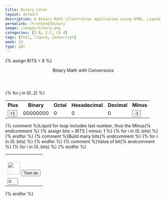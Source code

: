 ```yaml
---
title: Binary Color
layout: default
description: A Binary Math illustrative application using HTML, Liquid, and JavaScript.
permalink: /frontend/binary
image: /images/binary.png
categories: [3.B, 3.C, C4.4]
tags: [html, liquid, javascript]
week: 13
type: pbl
---
```


<!-- Hack 1: add a character display to text when 8 bits, determine if printable or not printable -->
<!-- Hack 2: change to 24 bits and add a color code and display color when 24 bits, think about display on this one -->
<!-- Hack 3: do your own thing -->


{% assign BITS = 8 %}



<div class="container bg-primary">
    <header class="pb-3 mb-4 border-bottom border-primary text-dark">
        <span class="fs-4">Binary Math with Conversions</span>
    </header>
    <div class="row justify-content-md-center">
        <div class="col-8">
        {% for j in (0..2) %}
            <table class="table">
            <tr id="table">
                <th>Plus</th>
                <th>Binary</th>
                <th>Octal</th>
                <th>Hexadecimal</th>
                <th>Decimal</th>
                <th>Minus</th>
            </tr>
            <tr>
                <!-- 1st table: button that says "+1" -->
                <!-- onclick="add(1)", if change 1 to another number, can change increment -->
                <td><button type="button" id="add1{{ j }}" onclick="add(1, j)">+1</button></td>
                <td id="binary{{ j }}">00000000</td>
                <td id="octal{{ j }}">0</td>
                <td id="hexadecimal{{ j }}">0</td>
                <td id="decimal{{ j }}">0</td>
                <td><button type="button" id="sub1{{ j }}" onclick="add(-1, j)">-1</button></td>
            </tr>
            </table>
        </div>
        <div class="col-12">
            {% comment %}Liquid for loop includes last number, thus the Minus{% endcomment %}
            <!-- bits = 7 -->
            {% assign bits = BITS | minus: 1 %}
            <!-- some whitespace for easier viewing--> 
            <!-- 2nd table -->
            <table class="table">
            <!-- Print out value for 2^# on table-->
            <tr>
                {% for i in (0..bits) %}
                <td><p id="binaryNote{{ i }}{{ j }}"></p></td>
                {% endfor %}
            </tr>
            <tr>
                {% comment %}Build many bits{% endcomment %}
                {% for i in (0..bits) %}
                <!-- bulb id = 0-7, post lightbulb off pic -->
                <td><img class="img-responsive py-3" id="bulb{{ i }}{{ j }}" src="{{site.baseurl}}/images/w13Binary-bulbOff.png" alt="" width="40" height="Auto">
                    <!-- what does javascript:toggleBit mean? -->
                    <!-- button for "Turn on" -->
                    <button type="button" id="butt{{ i }}{{ j }}" onclick="javascript:toggleBit({{ i }}, {{ j }})">Turn on</button>
                </td>
                {% endfor %}
            </tr>
            <tr>
                <!-- 2nd table w/ light bulb -->
                {% comment %}Value of bit{% endcomment %}
                {% for i in (0..bits) %}
                <!-- Controls the box that h 0/1 when turn on/off-->
                <!-- value = "0": For "text" attributes, define the default value in the input box -->
                <!-- First box on the left = 0 -->
                <td><input type='text' id="digit{{ i }}{{ j }}" value="0" size="1" readonly></td>
                {% endfor %}
            </tr>
            </table>
        {% endfor %}
        </div>
    </div>
<div style="width:500px;height:100px;solid #000;" id="color"></div>

</div>




<script>


    const BITS = {{ BITS }};
    const MAX = 2 ** BITS - 1;
    const MSG_ON = "Turn on";
    const IMAGE_ON = "{{site.baseurl}}/images/w13Binary-bulbOn.gif";
    const MSG_OFF = "Turn off";
    const IMAGE_OFF = "{{site.baseurl}}/images/w13Binary-bulbOff.png"

    // IMPORTANT: print out value for 2^# in <p> tag
    for (let j = 0; j < 3; j++) {
        for (let i = 0; i < BITS; i++) {
            const binNote = document.getElementById('binaryNote' + i + j);
            binNote.innerHTML = (2**(BITS - 1 - i));
        }
    }

    
    

    // return string with current value of each bit
    function getBits(j) {
        let bits = "";
        for(let i = 0; i < BITS; i++) {
            // IMPORTANT: digit = last box w/ "0"
            // JS does auto type conversion
            // return in binary string
            bits = bits + document.getElementById('digit' + i + j).value;
        }
        return bits;
    }
    // setter for DOM values
    function setConversions(binary, j) {
        document.getElementById('binary' + j).innerHTML = binary;
        // Octal conversion
        // IMPORTANT: parseInt: Change binary string to base 10
        // https://developer.mozilla.org/en-US/docs/Web/JavaScript/Reference/Global_Objects/Object/toString
        // toString: if number in front, c use radix (base 8 in this case)
        // https://developer.mozilla.org/en-US/docs/Web/JavaScript/Reference/Global_Objects/Number/toString
        document.getElementById('octal' + j).innerHTML = parseInt(binary, 2).toString(8);
        // Hexadecimal conversion
        document.getElementById('hexadecimal' + j).innerHTML = parseInt(binary, 2).toString(16);
        // Decimal conversion
        document.getElementById('decimal' + j).innerHTML = parseInt(binary, 2).toString();

        const test = document.getElementById('decimal' + 0).innerHTML; 
        const test1 = document.getElementById('decimal' + 1).innerHTML;
        const test2 = document.getElementById('decimal' + 2).innerHTML;
        document.getElementById("color").style.backgroundColor = 'rgb(' + test + ',' + test1 + ',' + test2 + ')';
         
        
    }
    //
    function decimal_2_base(decimal, base) {
        let conversion = "";
        // loop to convert to base
        do {
        let digit = decimal % base;
        conversion = "" + digit + conversion; // what does this do?
        // IMPORTANT: same as Math.floor() (but faster), returns largest integer <= provided #
        decimal = ~~(decimal / base);         // what does this do?
        } while (decimal > 0);                  // why while at the end? what is ~~?
        // loop to pad with zeros
        if (base === 2) {                        // only pad for binary conversions
        for (let i = 0; conversion.length < BITS; i++) {
            conversion = "0" + conversion;
        }
        }
        return conversion;
    }

    // toggle selected bit and recalculate
    function toggleBit(i, j) {
        //alert("Digit action: " + i );

        // IMPORTANT: Get the ID of each below (ID syntax like: ex: img#bulb.img-responsive.py-3
        // or p#test)
        // This ID refers to a specific element that matches the ID
        // https://developer.mozilla.org/en-US/docs/Web/API/Document/getElementById
        const dig = document.getElementById('digit' + i + j);
        const image = document.getElementById('bulb' + i + j);
        const butt = document.getElementById('butt' + i + j);

        // Change digit and visual

        // IMPORTANT: Change to off when bulb on
        if (image.src.match(IMAGE_ON)) {
            // IMPORTANT: change value of last box (w/ 0) to 0
            dig.value = 0;
            image.src = IMAGE_OFF;
            butt.innerHTML = MSG_ON;
        } else {
            // IMPORTANT: change value of last box (w/ 0) to 1
            // Change to on when bulb off
            dig.value = 1;
            image.src = IMAGE_ON;
            butt.innerHTML = MSG_OFF;
        }
        // Binary numbers
        const binary = getBits(j);
        setConversions(binary, j);
    }
    // add is positive integer, subtract is negative integer
    function add(n, j) {
        let binary = getBits(j);
        // convert to decimal and do math
        let decimal = parseInt(binary, 2);
        if (n > 0) {  // PLUS
        // IMPORTANT: MAX === decimal? if true, decimal = 0, if false, decimal += n
        // c also do:  decimal = MAX === decimal ? decimal = 0 : decimal += n;
        // https://developer.mozilla.org/en-US/docs/Web/JavaScript/Reference/Operators/Conditional_Operator#:~:text=The%20conditional%20(ternary)%20operator%20is,if%20the%20condition%20is%20falsy.
        decimal = MAX === decimal ? 0 : decimal += n; // OVERFLOW or PLUS
        } else  {     // MINUS
        decimal = 0 === decimal ? MAX : decimal += n; // OVERFLOW or MINUS
        }
        // convert the result back to binary
        binary = decimal_2_base(decimal, 2);
        // update conversions
        setConversions(binary, j);
        // update bits
        for (let i = 0; i < binary.length; i++) {
        // IMPORTANT: substr(strat index, end index), inclusive, EXCEPT WHEN start index = 0, then end at end index - 1
            let digit = binary.substr(i, 1);
            document.getElementById('digit' + i + j).value = digit;
            if (digit === "1") {
                document.getElementById('bulb' + i + j).src = IMAGE_ON;
                document.getElementById('butt' + i + j).innerHTML = MSG_OFF;
            } else {
                document.getElementById('bulb' + i + j).src = IMAGE_OFF;
                document.getElementById('butt' + i + j).innerHTML = MSG_ON;
            }
        }
    }

    
</script>
